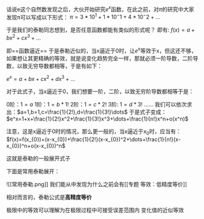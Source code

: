 话说e这个自然数发现之后，大伙开始研究$e^x$函数，在此之前，对$\pi$的研究中大家发现π可以写成以下形式：
$\pi=3*10^1+1*10^-1+4*10^-2+\dots$

于是我们的泰勒同志想到，是否任意函数都能有类似的形式呢？
即有:
$f(x)=a+bx^2+cx^3+\dots$

即==函数逼近==
于是泰勒近似的，当x逼近于0时，让$e^x$等效于x，但这还不够，如果想让其更精确的等效，就是说变化趋势完全一样，那就必须一阶导数，二阶导数，以致无穷导数都相等，于是有如下：


$e^x=a+bx+cx^2+dx^3+\dots$

对于此式子，当x逼近于0，我们想要一阶，二阶，以致无穷阶导数都相等于是：

0阶：$1=a$
1阶：$1=b*1!$
2阶：$1=c*2!$
3阶:   $1=d*3!$
......
我们可以依次求出：$a=1,b=1,c=\frac{1}{2!},d=\frac{1}{3!}\dots$
于是式子变成：
$e^x=1+x+\frac{1}{2!}x^2+\frac{1}{3!}x^3+\dots+\frac{1}{n!}x^n+o(x^n)$

注意，这是x逼近于0时的情况，那么更一般的，当x逼近于$x_{0}$时，应当有：
$f(x)=f(x_{0})+(x-x_{0})+\frac{1}{2!}(x-x_{0})^2+\dots+\frac{1}{n!}(x-x_{0})^n+o(x-x_{0})^n$

这就是泰勒的一般展开式子

下面是常用泰勒展开：

![[常用泰勒.png]]
我们能从中发现为什么之前会有[[专题 等效：低精度等价]]

相对而言的，泰勒公式是**高精度等价**

极限中的等效可以理解为在极限过程中可接受误差范围内 变化值的近似等效